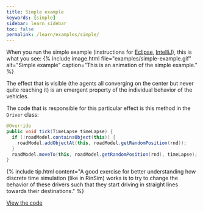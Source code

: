 ```yaml
---
title: Simple example
keywords: [simple]
sidebar: learn_sidebar
toc: false
permalink: /learn/examples/simple/
---
```


When you run the simple example (instructions for [Eclipse](/installation/eclipse/), [IntelliJ](/installation/intellij/)), this is what you see:
{% include image.html file="examples/simple-example.gif" alt="Simple example" caption="This is an animation of the simple example." %}


The effect that is visible (the agents all converging on the center but never quite reaching it) is an emergent property of the individual behavior of the vehicles.

The code that is responsible for this particular effect is this method in the ``Driver`` class:
```java
@Override
public void tick(TimeLapse timeLapse) {
  if (!roadModel.containsObject(this)) {
    roadModel.addObjectAt(this, roadModel.getRandomPosition(rnd));
  }
  roadModel.moveTo(this, roadModel.getRandomPosition(rnd), timeLapse);
}
```
{% include tip.html content="A good exercise for better understanding how discrete time simulation (like in RinSim) works is to try to change the behavior of these drivers such that they start driving in straight lines towards their destinations." %}


[View the code](https://github.com/rinde/RinSim/blob/master/example/src/main/java/com/github/rinde/rinsim/examples/core/SimpleExample.java)

